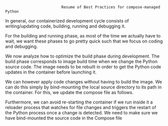                              Resume of Best Practices for compose-managed Python

In general, our containerized development cycle consists of writing/updating code, building, running and debugging it.

For the building and running phase, as most of the time we actually have to wait, we want these phases to go pretty quick such that we focus on coding and debugging.

We now analyze how to optimize the build phase during development. The build phase corresponds to image build time when we change the Python source code. The image needs to be rebuilt in order to get the Python code updates in the container before launching it.

We can however apply code changes without having to build the image. We can do this simply by bind-mounting the local source directory to its path in the container. For this, we update the compose file as follows.

Furthermore, we can avoid re-starting the container if we run inside it a reloader process that watches for file changes and triggers the restart of the Python process once a change is detected. We need to make sure we have bind-mounted the source code in the Compose file